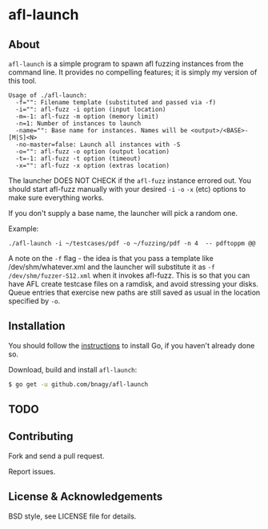afl-launch
=======

## About

`afl-launch` is a simple program to spawn afl fuzzing instances from the
command line. It provides no compelling features; it is simply my version of
this tool.

```
Usage of ./afl-launch:
  -f="": Filename template (substituted and passed via -f)
  -i="": afl-fuzz -i option (input location)
  -m=-1: afl-fuzz -m option (memory limit)
  -n=1: Number of instances to launch
  -name="": Base name for instances. Names will be <output>/<BASE>-[M|S]<N>
  -no-master=false: Launch all instances with -S
  -o="": afl-fuzz -o option (output location)
  -t=-1: afl-fuzz -t option (timeout)
  -x="": afl-fuzz -x option (extras location)
```

The launcher DOES NOT CHECK if the `afl-fuzz` instance errored out. You should
start afl-fuzz manually with your desired `-i` `-o` `-x` (etc) options to make
sure everything works.

If you don't supply a base name, the launcher will pick a random one.

Example:
```
./afl-launch -i ~/testcases/pdf -o ~/fuzzing/pdf -n 4  -- pdftoppm @@
```

A note on the `-f` flag - the idea is that you pass a template like
/dev/shm/whatever.xml and the launcher will substitute it as `-f
/dev/shm/fuzzer-S12.xml` when it invokes afl-fuzz. This is so that you can
have AFL create testcase files on a ramdisk, and avoid stressing your disks.
Queue entries that exercise new paths are still saved as usual in the location
specified by `-o`.

## Installation

You should follow the [instructions](https://golang.org/doc/install) to
install Go, if you haven't already done so.

Download, build and install `afl-launch`:
```bash
$ go get -u github.com/bnagy/afl-launch
```

## TODO

## Contributing

Fork and send a pull request.

Report issues.

## License & Acknowledgements

BSD style, see LICENSE file for details.

